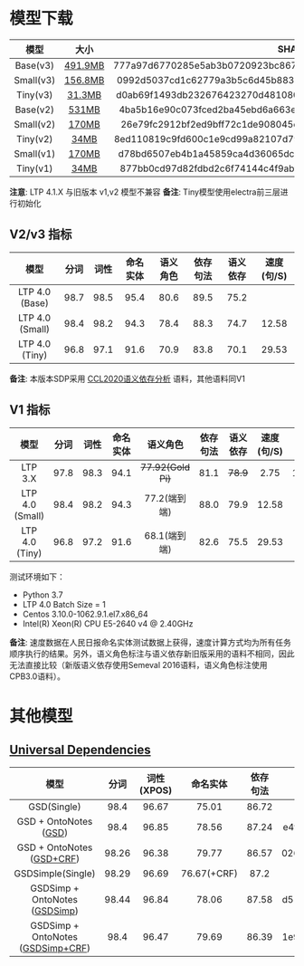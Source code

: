 # 模型下载

|   模型    |                      大小                       |                              SHA256                              |
| :-------: | :---------------------------------------------: | :--------------------------------------------------------------: |
| Base(v3)  | [491.9MB](http://39.96.43.154/ltp/v3/base.tgz)  | 777a97d6770285e5ab3b0720923bc86781e3279508a72a30c2dd9140b09e5ec8 |
| Small(v3) | [156.8MB](http://39.96.43.154/ltp/v3/small.tgz) | 0992d5037cd1c62779a3b5c6d45b883a46e4782c6bcc5850117faf69a9ee6c56 |
| Tiny(v3)  |  [31.3MB](http://39.96.43.154/ltp/v3/tiny.tgz)  | d0ab69f1493db232676423270d481080bf636bf8547e4297129b6a21c6f73612 |
| Base(v2)  |  [531MB](http://39.96.43.154/ltp/v2/base.tgz)   | 4ba5b16e90c073fced2ba45ebd6a663e78bf081f8a83a3d68582d53ce544ed3a |
| Small(v2) |  [170MB](http://39.96.43.154/ltp/v2/small.tgz)  | 26e79fc2912bf2ed9bff72c1de908045e471e4f520b1652f9db246bc38b7b6c6 |
| Tiny(v2)  |   [34MB](http://39.96.43.154/ltp/v2/tiny.tgz)   | 8ed110819c9fd600c1e9cd99a82107d79c804b93d0701055e9215b93035393ba |
| Small(v1) |  [170MB](http://39.96.43.154/ltp/v1/small.tgz)  | d78bd6507eb4b1a45859ca4d36065dc6ce69202a8fc0edfdce29934fd8307222 |
| Tiny(v1)  |   [34MB](http://39.96.43.154/ltp/v1/tiny.tgz)   | 877bb0cd97d82fdbd2c6f74144c4f9abf9e44ce79075cd17bde02abe314a1e49 |

**注意**: LTP 4.1.X 与旧版本 v1,v2 模型不兼容
**备注**: Tiny模型使用electra前三层进行初始化

## V2/v3 指标

|      模型       | 分词  | 词性  | 命名实体 | 语义角色 | 依存句法 | 语义依存 | 速度(句/S) |
| :-------------: | :---: | :---: | :------: | :------: | :------: | :------: | :--------: |
| LTP 4.0 (Base)  | 98.7  | 98.5  |   95.4   |   80.6   |   89.5   |   75.2   |            |
| LTP 4.0 (Small) | 98.4  | 98.2  |   94.3   |   78.4   |   88.3   |   74.7   |   12.58    |
| LTP 4.0 (Tiny)  | 96.8  | 97.1  |   91.6   |   70.9   |   83.8   |   70.1   |   29.53    |

**备注**: 本版本SDP采用 [CCL2020语义依存分析](http://ir.hit.edu.cn/sdp2020ccl) 语料，其他语料同V1

## V1 指标

|      模型       | 分词  | 词性  | 命名实体 |      语义角色      | 依存句法 | 语义依存 | 速度(句/S) | 模型大小 |
| :-------------: | :---: | :---: | :------: | :----------------: | :------: | :------: | :--------: | :------: |
|     LTP 3.X     | 97.8  | 98.3  |   94.1   | ~~77.92(Gold Pi)~~ |   81.1   | ~~78.9~~ |    2.75    |  1940M   |
| LTP 4.0 (Small) | 98.4  | 98.2  |   94.3   |    77.2(端到端)    |   88.0   |   79.9   |   12.58    |   171M   |
| LTP 4.0 (Tiny)  | 96.8  | 97.2  |   91.6   |    68.1(端到端)    |   82.6   |   75.5   |   29.53    |   34M    |

测试环境如下：

+ Python 3.7
+ LTP 4.0 Batch Size = 1
+ Centos 3.10.0-1062.9.1.el7.x86_64
+ Intel(R) Xeon(R) CPU E5-2640 v4 @ 2.40GHz

**备注**: 速度数据在人民日报命名实体测试数据上获得，速度计算方式均为所有任务顺序执行的结果。另外，语义角色标注与语义依存新旧版采用的语料不相同，因此无法直接比较（新版语义依存使用Semeval
2016语料，语义角色标注使用CPB3.0语料）。

# 其他模型

## [Universal Dependencies](https://universaldependencies.org/)

|                                     模型                                     | 分词  | 词性(XPOS) |  命名实体   | 依存句法 |                              SHA256                              |
| :--------------------------------------------------------------------------: | :---: | :--------: | :---------: | :------: | :--------------------------------------------------------------: |
|                                 GSD(Single)                                  | 98.4  |   96.67    |    75.01    |  86.72   |                                -                                 |
|         GSD + OntoNotes ([GSD](http://39.96.43.154/ltp/ud/gsd.tgz))          | 98.4  |   96.85    |    78.56    |  87.24   | e4fd41c6f2c6d84d6df2657f1e47078cb98364366d91e852f0980102c755592a |
|     GSD + OntoNotes ([GSD+CRF](http://39.96.43.154/ltp/ud/gsd_crf.tgz))      | 98.26 |   96.38    |    79.77    |  86.57   | 0264b4a92e34bb97054ff06f99068b884c54908d1ad265926b0983f2594e1e6a |
|                              GSDSimple(Single)                               | 98.29 |   96.69    | 76.67(+CRF) |   87.2   |                                -                                 |
|     GSDSimp + OntoNotes ([GSDSimp](http://39.96.43.154/ltp/ud/gsds.tgz))     | 98.44 |   96.84    |    78.06    |  87.58   | d51b8508f290ab82d1c3844541eb774506213c1f6cf7d2b86fe7d69358d0d52a |
| GSDSimp + OntoNotes ([GSDSimp+CRF](http://39.96.43.154/ltp/ud/gsds_crf.tgz)) | 98.4  |   96.47    |    79.69    |  86.39   | 1e9ea20cfbc1837bf5736f8b8502aaecb9343590e98b04bba18e15724d3092b2 |

